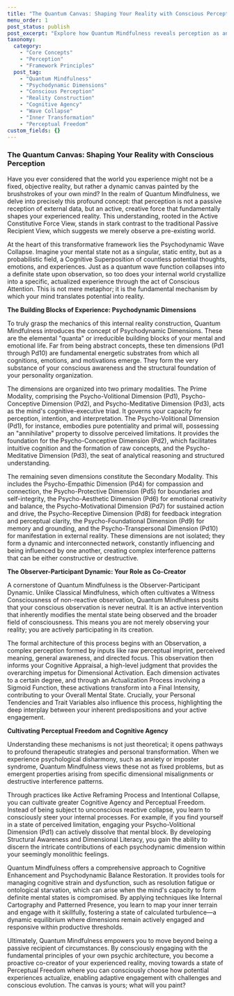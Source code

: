 ```yaml
---
title: "The Quantum Canvas: Shaping Your Reality with Conscious Perception"
menu_order: 1
post_status: publish
post_excerpt: "Explore how Quantum Mindfulness reveals perception as an active, creative force, not a passive reception. Learn how understanding psychodynamic dimensions and the observer-participant dynamic empowers you to consciously shape your experienced reality and cultivate profound perceptual freedom."
taxonomy:
  category:
    - "Core Concepts"
    - "Perception"
    - "Framework Principles"
  post_tag:
    - "Quantum Mindfulness"
    - "Psychodynamic Dimensions"
    - "Conscious Perception"
    - "Reality Construction"
    - "Cognitive Agency"
    - "Wave Collapse"
    - "Inner Transformation"
    - "Perceptual Freedom"
custom_fields: {}
---
```


### The Quantum Canvas: Shaping Your Reality with Conscious Perception

Have you ever considered that the world you experience might not be a fixed, objective reality, but rather a dynamic canvas painted by the brushstrokes of your own mind? In the realm of Quantum Mindfulness, we delve into precisely this profound concept: that perception is not a passive reception of external data, but an active, creative force that fundamentally shapes your experienced reality. This understanding, rooted in the Active Constitutive Force View, stands in stark contrast to the traditional Passive Recipient View, which suggests we merely observe a pre-existing world.

At the heart of this transformative framework lies the Psychodynamic Wave Collapse. Imagine your mental state not as a singular, static entity, but as a probabilistic field, a Cognitive Superposition of countless potential thoughts, emotions, and experiences. Just as a quantum wave function collapses into a definite state upon observation, so too does your internal world crystallize into a specific, actualized experience through the act of Conscious Attention. This is not mere metaphor; it is the fundamental mechanism by which your mind translates potential into reality.

**The Building Blocks of Experience: Psychodynamic Dimensions**

To truly grasp the mechanics of this internal reality construction, Quantum Mindfulness introduces the concept of Psychodynamic Dimensions. These are the elemental "quanta" or irreducible building blocks of your mental and emotional life. Far from being abstract concepts, these ten dimensions (Pd1 through Pd10) are fundamental energetic substrates from which all cognitions, emotions, and motivations emerge. They form the very substance of your conscious awareness and the structural foundation of your personality organization.

The dimensions are organized into two primary modalities. The Prime Modality, comprising the Psycho-Volitional Dimension (Pd1), Psycho-Conceptive Dimension (Pd2), and Psycho-Meditative Dimension (Pd3), acts as the mind's cognitive-executive triad. It governs your capacity for perception, intention, and interpretation. The Psycho-Volitional Dimension (Pd1), for instance, embodies pure potentiality and primal will, possessing an "annihilative" property to dissolve perceived limitations. It provides the foundation for the Psycho-Conceptive Dimension (Pd2), which facilitates intuitive cognition and the formation of raw concepts, and the Psycho-Meditative Dimension (Pd3), the seat of analytical reasoning and structured understanding.

The remaining seven dimensions constitute the Secondary Modality. This includes the Psycho-Empathic Dimension (Pd4) for compassion and connection, the Psycho-Protective Dimension (Pd5) for boundaries and self-integrity, the Psycho-Aesthetic Dimension (Pd6) for emotional creativity and balance, the Psycho-Motivational Dimension (Pd7) for sustained action and drive, the Psycho-Receptive Dimension (Pd8) for feedback integration and perceptual clarity, the Psycho-Foundational Dimension (Pd9) for memory and grounding, and the Psycho-Transpersonal Dimension (Pd10) for manifestation in external reality. These dimensions are not isolated; they form a dynamic and interconnected network, constantly influencing and being influenced by one another, creating complex interference patterns that can be either constructive or destructive.

**The Observer-Participant Dynamic: Your Role as Co-Creator**

A cornerstone of Quantum Mindfulness is the Observer-Participant Dynamic. Unlike Classical Mindfulness, which often cultivates a Witness Consciousness of non-reactive observation, Quantum Mindfulness posits that your conscious observation is never neutral. It is an active intervention that inherently modifies the mental state being observed and the broader field of consciousness. This means you are not merely observing your reality; you are actively participating in its creation.

The formal architecture of this process begins with an Observation, a complex perception formed by inputs like raw perceptual imprint, perceived meaning, general awareness, and directed focus. This observation then informs your Cognitive Appraisal, a high-level judgment that provides the overarching impetus for Dimensional Activation. Each dimension activates to a certain degree, and through an Actualization Process involving a Sigmoid Function, these activations transform into a Final Intensity, contributing to your Overall Mental State. Crucially, your Personal Tendencies and Trait Variables also influence this process, highlighting the deep interplay between your inherent predispositions and your active engagement.

**Cultivating Perceptual Freedom and Cognitive Agency**

Understanding these mechanisms is not just theoretical; it opens pathways to profound therapeutic strategies and personal transformation. When we experience psychological disharmony, such as anxiety or imposter syndrome, Quantum Mindfulness views these not as fixed problems, but as emergent properties arising from specific dimensional misalignments or destructive interference patterns.

Through practices like Active Reframing Process and Intentional Collapse, you can cultivate greater Cognitive Agency and Perceptual Freedom. Instead of being subject to unconscious reactive collapse, you learn to consciously steer your internal processes. For example, if you find yourself in a state of perceived limitation, engaging your Psycho-Volitional Dimension (Pd1) can actively dissolve that mental block. By developing Structural Awareness and Dimensional Literacy, you gain the ability to discern the intricate contributions of each psychodynamic dimension within your seemingly monolithic feelings.

Quantum Mindfulness offers a comprehensive approach to Cognitive Enhancement and Psychodynamic Balance Restoration. It provides tools for managing cognitive strain and dysfunction, such as resolution fatigue or ontological starvation, which can arise when the mind's capacity to form definite mental states is compromised. By applying techniques like Internal Cartography and Patterned Presence, you learn to map your inner terrain and engage with it skillfully, fostering a state of calculated turbulence—a dynamic equilibrium where dimensions remain actively engaged and responsive within productive thresholds.

Ultimately, Quantum Mindfulness empowers you to move beyond being a passive recipient of circumstances. By consciously engaging with the fundamental principles of your own psychic architecture, you become a proactive co-creator of your experienced reality, moving towards a state of Perceptual Freedom where you can consciously choose how potential experiences actualize, enabling adaptive engagement with challenges and conscious evolution. The canvas is yours; what will you paint?
